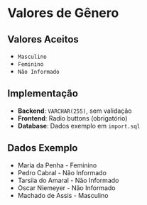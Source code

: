 # Valores de Gênero

## Valores Aceitos
- `Masculino`
- `Feminino` 
- `Não Informado`

## Implementação
- **Backend**: `VARCHAR(255)`, sem validação
- **Frontend**: Radio buttons (obrigatório)
- **Database**: Dados exemplo em `import.sql`

## Dados Exemplo
- Maria da Penha - Feminino
- Pedro Cabral - Não Informado  
- Tarsila do Amaral - Não Informado
- Oscar Niemeyer - Não Informado
- Machado de Assis - Masculino